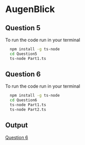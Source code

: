 # AugenBlick

## Question 5

To run the code run in your terminal

```bash
  npm install -g ts-node
  cd Question5
  ts-node Part1.ts
```

## Question 6

To run the code run in your terminal

```bash
  npm install -g ts-node
  cd Question6
  ts-node Part1.ts
  ts-node Part2.ts
```

## Output

<a href="./Question6/Day 14 - Advent of Code 2023.pdf" target="_blank">Question 6 </a>
